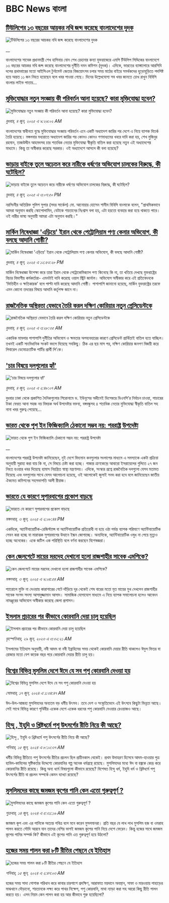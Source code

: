 # BBC News বাংলা## [টিউলিপের ১৩ বছরের আয়কর নথি জব্দ করেছে বাংলাদেশের দুদক](https://www.bbc.co.uk/bengali/live/crmk1rdx8ket?at_campaign=githubrss)![টিউলিপের ১৩ বছরের আয়কর নথি জব্দ করেছে বাংলাদেশের দুদক](https://ichef.bbci.co.uk/ace/standard/240/cpsprodpb/5d34/live/a3142080-415b-11f0-bace-e1270fc31f5e.jpg)__বাংলাদেশের সাবেক প্রধানমন্ত্রী শেখ হাসিনার বোন শেখ রেহানার কন্যা যুক্তরাজ্যের এমপি টিউলিপ সিদ্দিকের বাংলাদেশে ১৩ বছরের আয়কর নথি জব্দ করেছে বাংলাদেশের দুর্নীতি দমন কমিশন (দুদক)। এদিকে, ভারতের ব্যাঙ্গালোরে আরসিবি দলের প্রথমবারের মতো আইপিএল টুর্নামেন্ট জেতার বিজয়োৎসব চলার সময় মাঠের বাইরে সমর্থকদের হুড়োহুড়িতে পদপিষ্ট হয়ে অন্তত ১১ জন নিহত হয়েছেন বলে খবর পাওয়া গেছে। দিনের উল্লেখযোগ্য সব খবর জানতে চোখ রাখুন বিবিসি বাংলার লাইভ পাতায়...## [মুক্তিযোদ্ধার নতুন সংজ্ঞায় কী পরিবর্তন আনা হয়েছে? কারা মুক্তিযোদ্ধা হবেন?](https://www.bbc.com/bengali/articles/ceqgw3rq8dyo?at_campaign=githubrss)![মুক্তিযোদ্ধার নতুন সংজ্ঞায় কী পরিবর্তন আনা হয়েছে? কারা মুক্তিযোদ্ধা হবেন?](https://ichef.bbci.co.uk/ace/standard/240/cpsprodpb/93c1/live/78ea9830-411e-11f0-835b-310c7b938e84.jpg)_বুধবার, ৪ জুন, ২০২৫ এ ৯:২৬:০২ AM_বাংলাদেশের স্বাধীনতা যুদ্ধে মুক্তিযোদ্ধার সংজ্ঞায় পরিবর্তন এনে একটি অধ্যাদেশ জারির পর দেশে এ নিয়ে ব্যাপক বিতর্ক তৈরি হয়েছে। মঙ্গলবার মধ্যরাতে অধ্যাদেশ জারির পর কোনও কোনও গণমাধ্যমের খবরে দাবি করা হয়, শেখ মুজিবুর রহমান, তাজউদ্দীন আহমদসহ চার শতাধিক নেতার মুক্তিযোদ্ধা স্বীকৃতি বাতিল করা হয়েছে নতুন এই অধ্যাদেশের মাধ্যমে। কিন্তু তা অস্বীকার করেছে সরকার। ওই অধ্যাদেশে  আসলে কী বলা হয়েছে?## [ভাড়ায় বাইকে তুলে অচেতন করে নারীকে ধর্ষণের অভিযোগ চালকের বিরুদ্ধে, কী ঘটেছিল?](https://www.bbc.com/bengali/articles/c9dq4zey3q5o?at_campaign=githubrss)![ভাড়ায় বাইকে তুলে অচেতন করে নারীকে ধর্ষণের অভিযোগ চালকের বিরুদ্ধে, কী ঘটেছিল?](https://ichef.bbci.co.uk/ace/standard/240/cpsprodpb/c26e/live/7a5fc380-4154-11f0-b6e6-4ddb91039da1.jpg)_বুধবার, ৪ জুন, ২০২৫ এ ৩:০৭:৫০ PM_নরসিংদীর অতিরিক্ত পুলিশ সুপার (সদর সার্কেল) মো. আনোয়ার হোসেন শামীম বিবিসি বাংলাকে বলেন, "প্রাথমিকভাবে আমরা অনুমান করছি স্কোপোলামিন, যেটাকে শয়তানের নিঃশ্বাস বলা হয়, এটা হয়তো ব্যবহার করা হয়ে থাকতে পারে। ওই নারীর ভাষ্য অনুযায়ী আমরা এটা অনুমান করছি।"## [মার্কিন নিষেধাজ্ঞা 'এড়িয়ে' ইরান থেকে পেট্রোলিয়াম পণ্য কেনার অভিযোগ, কী বলছে আদানি গোষ্ঠী?](https://www.bbc.com/bengali/articles/clyg03y941no?at_campaign=githubrss)![মার্কিন নিষেধাজ্ঞা 'এড়িয়ে' ইরান থেকে পেট্রোলিয়াম পণ্য কেনার অভিযোগ, কী বলছে আদানি গোষ্ঠী?](https://ichef.bbci.co.uk/ace/standard/240/cpsprodpb/e91f/live/854997f0-412a-11f0-bace-e1270fc31f5e.jpg)_বুধবার, ৪ জুন, ২০২৫ এ ১২:৫৩:২৮ PM_মার্কিন নিষেধাজ্ঞা উপেক্ষা করে তারা ইরান থেকে পেট্রোকেমিক্যাল পণ্য কিনেছে কি না, তা খতিয়ে দেখছে যুক্তরাষ্ট্রের বিচার বিভাগীয় কর্মকর্তারা- এমনটাই দাবি করেছে ওয়াল স্ট্রিট জার্নাল। অভিযোগ অস্বীকার করে এই প্রতিবেদনকে ‘ভিত্তিহীন ও ক্ষতিকারক’ বলে পাল্টা দাবি করেছে আদানি গোষ্ঠী। পাশাপাশি জানানো হয়েছে, মার্কিন যুক্তরাষ্ট্রের তরফে এমন কোনো তদন্তের বিষয়ে আদানি কর্তৃপক্ষ জানে না।## [রাজনৈতিক অস্থিরতা যেভাবে তৈরি করল                                                                    দক্ষিণ কোরিয়ার নতুন প্রেসিডেন্টকে](https://www.bbc.com/bengali/articles/cwyj3d4j257o?at_campaign=githubrss)![রাজনৈতিক অস্থিরতা যেভাবে তৈরি করল                                                                    দক্ষিণ কোরিয়ার নতুন প্রেসিডেন্টকে](https://ichef.bbci.co.uk/ace/standard/240/cpsprodpb/a526/live/1635ee80-40ef-11f0-bace-e1270fc31f5e.jpg)_বুধবার, ৪ জুন, ২০২৫ এ ৩:২৮:৩৫ AM_একাধিক মামলার পাশাপাশি দুর্নীতির অভিযোগ ও ক্ষমতার অপব্যবহারের কারণে প্রেসিডেন্ট প্রার্থিতাই বাতিল হতে যাচ্ছিল। তখনই একটি সাংবিধানিক সংকট বদলে দিয়েছে সবকিছু। ঠিক এর ছয় মাস পর, দক্ষিণ কোরিয়ার জনগণ বিজয়ী করে লিবারেল ডেমোক্র্যাটিক পার্টির প্রার্থী লি’কে।## ['চার বিষয়ে দলগুলোর হ্যাঁ'](https://www.bbc.com/bengali/articles/c3v566vev30o?at_campaign=githubrss)!['চার বিষয়ে দলগুলোর হ্যাঁ'](https://ichef.bbci.co.uk/ace/standard/240/cpsprodpb/2226/live/796bd7f0-40e3-11f0-bace-e1270fc31f5e.jpg)_বুধবার, ৪ জুন, ২০২৫ এ ২:৪৮:০৭ AM_বুধবার ঢাকা থেকে প্রকাশিত দৈনিকগুলোর শিরোনামে ড. ইউনূসের অধীনেই ডিসেম্বরে বিএনপি’র নির্বাচন চাওয়া, পাচারের টাকা ফেরত আনা সহজ নয় বিষয়ক অর্থ উপদেষ্টার বক্তব্য, বঙ্গবন্ধুসহ ৪ শতাধিক নেতার মুক্তিযোদ্ধা স্বীকৃতি বাতিল সহ নানা খবর গুরুত্ব পেয়েছে…## [ভারত থেকে পুশ ইন ফিজিক্যালি ঠেকানো সম্ভব নয়: পররাষ্ট্র উপদেষ্টা](https://www.bbc.co.uk/bengali/live/c5yx74wwg9wt?at_campaign=githubrss)![ভারত থেকে পুশ ইন ফিজিক্যালি ঠেকানো সম্ভব নয়: পররাষ্ট্র উপদেষ্টা](https://ichef.bbci.co.uk/ace/standard/240/cpsprodpb/c3f0/live/e99d04f0-4092-11f0-835b-310c7b938e84.jpg)__বাংলাদেশের পররাষ্ট্র উপদেষ্টা জানিয়েছেন, দুই দেশে বিদ্যমান কনস্যুলার সংলাপের মাধ্যমে এ সমস্যাকে একটা প্রক্রিয়া অনুযায়ী সুরাহা করা যায় কি না, সে বিষয়ে চেষ্টা করা হচ্ছে। গাজার ত্রাণকেন্দ্রে আবারো ইসরায়েলের গুলিতে ২৭ জন নিহত হওয়ার খবর দিয়েছে হামাস নিয়ন্ত্রিত স্বাস্থ্য মন্ত্রণালয়। এদিকে, সংস্কার প্রশ্নে রাজনৈতিক দলগুলো যেসব মতামত দিয়েছে এবং দলগুলোর সাথে যেসব আলোচনা হয়েছে, ওই আলোকেই জুলাই সনদ করা হবে বলে জানিয়েছেন জাতীয় ঐক্যমত কমিশনের সহসভাপতি আলী রীয়াজ।## [ভারতে যে কারণে সুপারবাগের প্রকোপ বাড়ছে](https://www.bbc.com/bengali/articles/c4g6462djn8o?at_campaign=githubrss)![ভারতে যে কারণে সুপারবাগের প্রকোপ বাড়ছে](https://ichef.bbci.co.uk/ace/standard/240/cpsprodpb/a0c0/live/8b964860-4062-11f0-bace-e1270fc31f5e.jpg)_মঙ্গলবার, ৩ জুন, ২০২৫ এ ২:০৮:৪৪ PM_একদিকে, অ্যান্টিবায়োটিক-রেজিস্ট্যান্স বা অ্যান্টিবায়োটিক প্রতিরোধী না হয়ে ওঠা পর্যন্ত ব্যাপক পরিমাণে অ্যান্টিবায়োটিক সেবন করা হচ্ছে যা মারাত্মক সুপারবাগের উত্থানে ইন্ধন জোগাচ্ছে। অন্যদিকে, অ্যান্টিবায়োটিক ওষুধ না পেয়ে মৃত্যুও হচ্ছে অনেকের।  একে জটিল  এক পরিস্থিতি বলে বর্ণনা করছেন বিশেষজ্ঞরা।## [কেন জেলগেটে মায়ের মরদেহ দেখানো হলো রাজশাহীর সাবেক এমপিকে?](https://www.bbc.com/bengali/articles/c1ld9p7p782o?at_campaign=githubrss)![কেন জেলগেটে মায়ের মরদেহ দেখানো হলো রাজশাহীর সাবেক এমপিকে?](https://ichef.bbci.co.uk/ace/standard/240/cpsprodpb/72ee/live/e3facf90-404d-11f0-95b4-19782fc5d14e.jpg)_মঙ্গলবার, ৩ জুন, ২০২৫ এ ৯:০৪:৫৪ AM_প্যারোলে মুক্তি না দেওয়ায় কারাগারের গেটে দাঁড়িয়ে দূর থেকেই শেষ বারের মতো মৃত মায়ের মুখ দেখলেন রাজশাহীর সাবেক সংসদ সদস্য আসাদুজ্জামান আসাদ। সামাজিক যোগাযোগ মাধ্যমে এ নিয়ে ব্যাপক সমালোচনা হলেও আবেদন নামঞ্জুরের অভিযোগ অস্বীকার করেছে জেলা প্রশাসন।## [ইসলাম প্রচারের পর কীভাবে কোরবানি দেয়া চালু হয়েছিল](https://www.bbc.com/bengali/articles/c4n94jv8gn5o?at_campaign=githubrss)![ইসলাম প্রচারের পর কীভাবে কোরবানি দেয়া চালু হয়েছিল](https://ichef.bbci.co.uk/ace/standard/240/cpsprodpb/5867/live/ccd48d20-14fc-11ee-816c-eb33efffe2a0.jpg)_বৃহস্পতিবার, ২৯ জুন, ২০২৩ এ ৩:৩২:২১ AM_ইসলামের ইতিহাস অনুযায়ী, নবী আদম বা নবী ইব্রাহিমের সময় থেকেই কোরবানি দেয়ার রীতি থাকলেও ঈদুল ফিতর বা রোজার মতো বেশ কয়েক বছর পরে কোরবানি দেয়ার রীতি চালু হয়।## [বিশ্বের বিভিন্ন মুসলিম দেশে ঈদে যে সব পশু কোরবানি দেওয়া হয়](https://www.bbc.com/bengali/articles/cw00273x4g6o?at_campaign=githubrss)![বিশ্বের বিভিন্ন মুসলিম দেশে ঈদে যে সব পশু কোরবানি দেওয়া হয়](https://ichef.bbci.co.uk/ace/standard/240/cpsprodpb/93f5/live/12e84010-2bcf-11ef-a88c-091dd981830a.jpg)_সোমবার, ১৭ জুন, ২০২৪ এ ১:৩৪:৪৭ AM_ঈদ-উল-আজহা মুসলিমদের অন্যতম বড় ধর্মীয় উৎসব। তবে দেশ ও সংস্কৃতিভেদে এই উৎসবে কিছুটা ভিন্নতা আছে। সেই সাথে বিভিন্ন কারণে পৃথিবীর একেক দেশে একেক ধরনের পশু কোরবানি দেওয়ার রেওয়াজও আছে।## [হিন্দু , ইহুদি ও খ্রিষ্টধর্মে পশু উৎসর্গের রীতি নিয়ে কী আছে?](https://www.bbc.com/bengali/articles/cyxxpnyl9geo?at_campaign=githubrss)![হিন্দু , ইহুদি ও খ্রিষ্টধর্মে পশু উৎসর্গের রীতি নিয়ে কী আছে?](https://ichef.bbci.co.uk/ace/standard/240/cpsprodpb/4e14/live/880d8b70-255d-11ef-b3df-572685bc76f0.jpg)_শনিবার, ১৫ জুন, ২০২৪ এ ৮:১০:৩৭ AM_ধর্মীয় বিভিন্ন রীতিতে পশু উৎসর্গের রীতির প্রচলন ছিল প্রাচীনকাল থেকেই। প্রথম উদাহরণ হিসেবে আদম-হাওয়ার পুত্র হাবিল-কাবিলের সৃষ্টিকর্তার উদ্দেশ্যে কোরবানির গল্প অনেক ধর্মগ্রন্থে রয়েছে। মুসলিমদের মধ্যে ঈদ বা হজ্বকে কেন্দ্র করে কোরবানির রীতি রয়েছে। কিন্তু অন্য ধর্মে বিষয়গুলো কীভাবে রয়েছে? বিশেষত হিন্দু ধর্ম, ইহুদি ধর্ম ও খ্রিষ্টধর্মে পশু উৎসর্গের রীতি বা প্রচলন সম্পর্কে কেমন ব্যাখ্যা রয়েছে?## [মুসলিমদের কাছে জমজম কূপের পানি কেন এতো গুরুত্বপূর্ণ ?](https://www.bbc.com/bengali/articles/cd11r0g4564o?at_campaign=githubrss)![মুসলিমদের কাছে জমজম কূপের পানি কেন এতো গুরুত্বপূর্ণ ?](https://ichef.bbci.co.uk/ace/standard/240/cpsprodpb/e431/live/e3d2efb0-2a10-11ef-b3b8-ed2dd2d12607.jpg)_শুক্রবার, ১৪ জুন, ২০২৪ এ ৫:৩১:১৬ AM_জমজম কূপ এবং এর পানিকে অত্যন্ত পবিত্র বলে মনে করেন মুসলমানরা। প্রতি বছর যে লাখ লাখ মুসলিম হজ বা ওমরাহ পালন করতে সৌদি আরবে যান তাদের বেশির ভাগই জমজম কূপের পানি নিয়ে দেশে ফেরেন। কিন্তু হজের সাথে জমজম কূপের পানির সম্পর্ক কি? কীভাবে এই কূপের পানি এত গুরুত্বপূর্ণ হয়ে উঠলো?## [হজের সময় পালন করা ৮টি রীতির পেছনে যে ইতিহাস](https://www.bbc.com/bengali/articles/c9rrwdln1qwo?at_campaign=githubrss)![হজের সময় পালন করা ৮টি রীতির পেছনে যে ইতিহাস](https://ichef.bbci.co.uk/ace/standard/240/cpsprodpb/cbd8/live/2f7cc810-287b-11ef-83a2-e35a1d22cd73.jpg)_শনিবার, ১৫ জুন, ২০২৪ এ ২:৪৭:০৩ AM_হজের সময় সাদা পোশাক পরিধান করে কাবার চারপাশে প্রদক্ষিণ, আরাফাত ময়দানে অবস্থান, সাফা ও মারওয়ায় পাহাড়ের মাঝখানে দৌড়ানো, শয়তানকে লক্ষ্য করে পাথর নিক্ষেপ, পশু কোরবানি, মাথা ন্যাড়া করা সহ আরো কিছু রীতি পালন করতে হয়। এসব নিয়ম কেন পালন করা হয় আর কীভাবে শুরু হয়েছিলো?